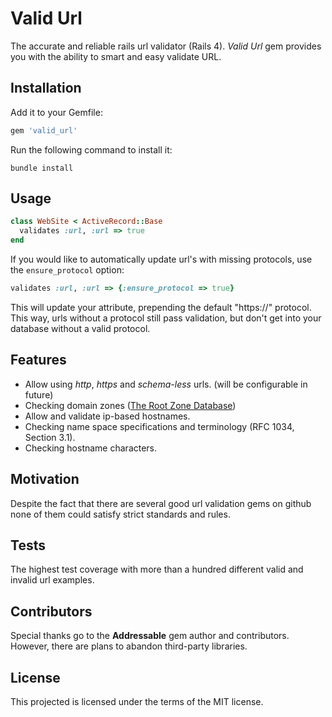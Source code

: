 # Valid Url

The accurate and reliable rails url validator (Rails 4).
*Valid Url* gem provides you with the ability to smart and easy validate URL.

## Installation

Add it to your Gemfile:

```ruby
gem 'valid_url'
```

Run the following command to install it:

```console
bundle install
```

## Usage

```ruby
class WebSite < ActiveRecord::Base
  validates :url, :url => true
end
```

If you would like to automatically update url's with missing protocols, use the `ensure_protocol` option:

```ruby
validates :url, :url => {:ensure_protocol => true}
```

This will update your attribute, prepending the default "https://" protocol. This way, urls without a protocol still pass validation, but don't get into your database without a valid protocol.

## Features

* Allow using *http*, *https* and *schema-less* urls. (will be configurable in future)
* Checking domain zones ([The Root Zone Database](http://www.iana.org/domains/root/db))
* Allow and validate ip-based hostnames.
* Checking name space specifications and terminology (RFC 1034, Section 3.1).
* Checking hostname characters.

## Motivation

Despite the fact that there are several good url validation gems on github none of them could satisfy strict standards and rules.

## Tests

The highest test coverage with more than a hundred different valid and invalid url examples.

## Contributors

Special thanks go to the **Addressable** gem author and contributors.
However, there are plans to abandon third-party libraries.

## License

This projected is licensed under the terms of the MIT license.